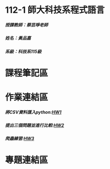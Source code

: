 # 112-1 師大科技系程式語言

##### 授課教師：蔡芸琤老師

##### 姓名：黃品嘉

##### 系級：科技系115級

# 課程筆記區

# 作業連結區

##### 將CSV資料匯入python:[HW1](https://github.com/huangpinjia/PL-Repo/blob/main/HW1/HW1.ipynb)

##### 提出三個問題並進行比較:[HW2](https://github.com/huangpinjia/PL-Repo/blob/main/HW2/HW2.ipynb)

##### 爬蟲練習:[HW3](https://github.com/huangpinjia/PL-Repo/tree/main/HW3)



# 專題連結區
